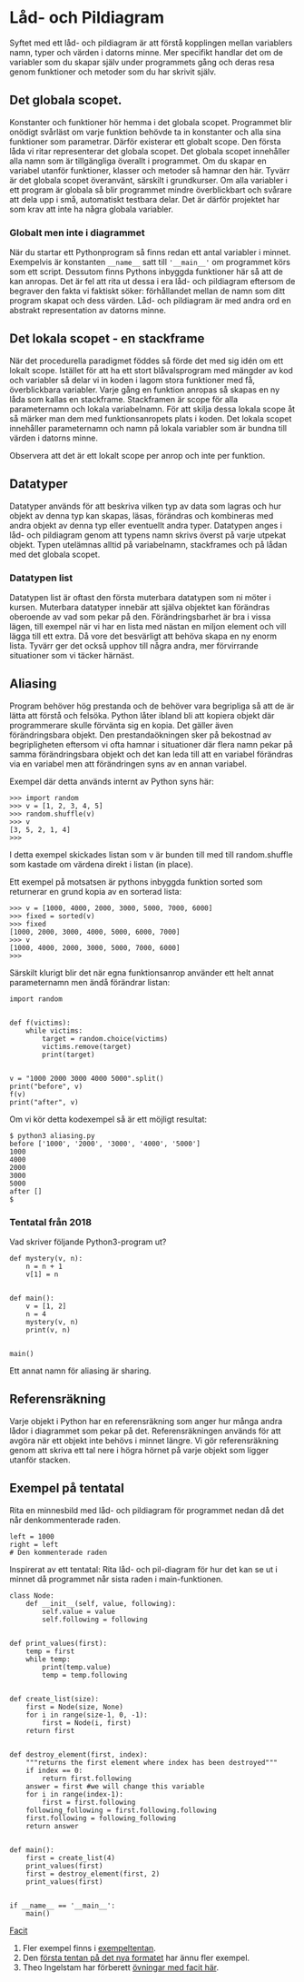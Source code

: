 # Låd- och Pildiagram

Syftet med ett låd- och pildiagram är att förstå kopplingen mellan variablers
namn, typer och värden i datorns minne. Mer specifikt handlar det om de variabler som du skapar själv under programmets gång och deras resa genom funktioner och
metoder som du har skrivit själv.

## Det globala scopet.

Konstanter och funktioner hör hemma i det globala scopet. Programmet blir onödigt
svårläst om varje funktion behövde ta in konstanter och alla sina funktioner som parametrar. Därför existerar ett globalt scope.
Den första låda vi ritar representerar det globala scopet. Det globala scopet innehåller alla namn som är tillgängliga överallt i programmet. Om du skapar en variabel utanför funktioner, klasser och metoder så hamnar den här.
Tyvärr är det globala scopet överanvänt, särskilt i grundkurser. Om alla variabler i ett program är globala så blir programmet mindre överblickbart och svårare att dela upp i små, automatiskt testbara delar. Det är därför projektet har som krav att inte ha några globala variabler.

### Globalt men inte i diagrammet

När du startar ett Pythonprogram så finns redan ett antal variabler i minnet. Exempelvis är konstanten ```__name__``` satt till ```'__main__'``` om programmet körs
som ett script. Dessutom finns Pythons inbyggda funktioner här så att de kan anropas. Det är fel att rita ut dessa i era låd- och pildiagram eftersom de
begraver den fakta vi faktiskt söker: förhållandet mellan de namn som ditt
program skapat och dess värden. Låd- och pildiagram är med andra ord en abstrakt
representation av datorns minne.

## Det lokala scopet - en stackframe

När det procedurella paradigmet föddes så förde det med sig idén om ett lokalt scope. Istället för att ha ett stort blåvalsprogram med mängder av kod och variabler så delar vi in koden i lagom stora funktioner med få, överblickbara
variabler. Varje gång en funktion anropas så skapas en ny låda som kallas
en stackframe. Stackframen är scope för alla parameternamn och lokala variabelnamn. För att skilja dessa lokala scope åt så märker man dem med funktionsanropets plats i koden. Det lokala scopet innehåller parameternamn och namn på lokala variabler som är bundna till värden i datorns minne.

Observera att det är ett lokalt scope per anrop och inte per funktion.

## Datatyper

Datatyper används för att beskriva vilken typ av data som lagras och hur objekt av denna
typ kan skapas, läsas, förändras och kombineras med andra objekt av denna typ eller eventuellt andra typer. Datatypen anges i låd- och pildiagram genom att
typens namn skrivs överst på varje utpekat objekt. Typen utelämnas alltid på
variabelnamn, stackframes och på lådan med det globala scopet.

### Datatypen list

Datatypen list är oftast den första muterbara datatypen som ni möter i kursen. Muterbara datatyper innebär att själva objektet kan förändras oberoende av vad som pekar på den. Förändringsbarhet är bra i vissa lägen, till exempel när vi har en lista med nästan en miljon element och vill lägga till ett extra. Då vore det besvärligt att behöva skapa en ny enorm lista. Tyvärr ger det också upphov till några andra, mer förvirrande situationer som vi täcker härnäst.

## Aliasing

Program behöver hög prestanda och de behöver vara begripliga så att de är lätta att förstå och felsöka. Python låter ibland bli att kopiera objekt där programmerare skulle förvänta sig en kopia. Det gäller även
förändringsbara objekt. Den prestandaökningen
sker på bekostnad av begripligheten eftersom vi ofta hamnar i situationer där
flera namn pekar på samma förändringsbara objekt och det kan leda till att
en variabel förändras via en variabel men att förändringen syns av en annan
variabel.

Exempel där detta används internt av Python syns här:
```
>>> import random
>>> v = [1, 2, 3, 4, 5]
>>> random.shuffle(v)
>>> v
[3, 5, 2, 1, 4]
>>>
```
I detta exempel skickades listan som v är bunden till med till random.shuffle
som kastade om värdena direkt i listan (in place).

Ett exempel på motsatsen är pythons inbyggda funktion sorted som returnerar
en grund kopia av en sorterad lista:
```
>>> v = [1000, 4000, 2000, 3000, 5000, 7000, 6000]
>>> fixed = sorted(v)
>>> fixed
[1000, 2000, 3000, 4000, 5000, 6000, 7000]
>>> v
[1000, 4000, 2000, 3000, 5000, 7000, 6000]
>>>
```

Särskilt klurigt blir det när egna funktionsanrop använder ett helt annat parameternamn men ändå förändrar listan:
```
import random


def f(victims):
    while victims:
        target = random.choice(victims)
        victims.remove(target)
        print(target)


v = "1000 2000 3000 4000 5000".split()
print("before", v)
f(v)
print("after", v)
```
Om vi kör detta kodexempel så är ett möjligt resultat:
```
$ python3 aliasing.py
before ['1000', '2000', '3000', '4000', '5000']
1000
4000
2000
3000
5000
after []
$
```

### Tentatal från 2018

Vad skriver följande Python3-program ut?
```
def mystery(v, n):
    n = n + 1
    v[1] = n


def main():
    v = [1, 2]
    n = 4
    mystery(v, n)
    print(v, n)


main()
```

Ett annat namn för aliasing är sharing.

## Referensräkning

Varje objekt i Python har en referensräkning som anger hur många andra lådor
i diagrammet som pekar på det. Referensräkningen används för att avgöra
när ett objekt inte behövs i minnet längre. Vi gör referensräkning genom att skriva ett tal nere i högra hörnet på varje objekt som ligger utanför stacken.

## Exempel på tentatal
Rita en minnesbild med låd- och pildiagram för programmet nedan då det når denkommenterade raden.
```
left = 1000
right = left
# Den kommenterade raden
```

Inspirerat av ett tentatal: Rita låd- och pil-diagram för hur det kan se ut i minnet då programmet når sista raden i main-funktionen.
```
class Node:
    def __init__(self, value, following):
        self.value = value
        self.following = following


def print_values(first):
    temp = first
    while temp:
        print(temp.value)
        temp = temp.following


def create_list(size):
    first = Node(size, None)
    for i in range(size-1, 0, -1):
        first = Node(i, first)
    return first


def destroy_element(first, index):
    """returns the first element where index has been destroyed"""
    if index == 0:
        return first.following
    answer = first #we will change this variable
    for i in range(index-1):
        first = first.following
    following_following = first.following.following
    first.following = following_following
    return answer


def main():
    first = create_list(4)
    print_values(first)
    first = destroy_element(first, 2)
    print_values(first)


if __name__ == '__main__':
    main()
```

[Facit](facit.md)

1. Fler exempel finns i [exempeltentan](https://github.com/dicander/training_exam).
2. Den [första tentan på det nya formatet](https://gits-15.sys.kth.se/dicander/gruprog_tenta_2019-10-18)
har ännu fler exempel.
3. Theo Ingelstam har förberett [övningar med facit här](https://github.com/Theo-Ing/public-work/tree/master/BoxAndArrowDiagrams).
